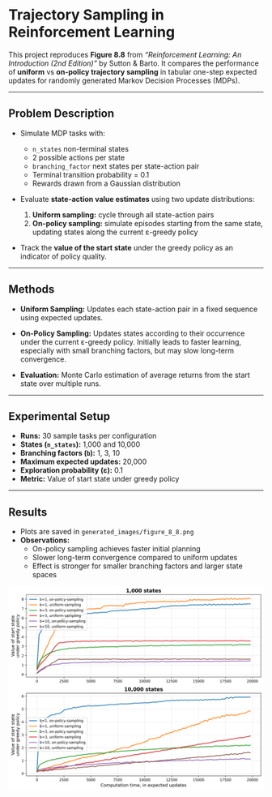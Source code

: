 # Trajectory Sampling in Reinforcement Learning

This project reproduces **Figure 8.8** from *“Reinforcement Learning: An Introduction (2nd Edition)”* by Sutton & Barto. It compares the performance of **uniform** vs **on-policy trajectory sampling** in tabular one-step expected updates for randomly generated Markov Decision Processes (MDPs).


---

## Problem Description

- Simulate MDP tasks with:
  - `n_states` non-terminal states
  - 2 possible actions per state
  - `branching_factor` next states per state-action pair
  - Terminal transition probability = 0.1
  - Rewards drawn from a Gaussian distribution

- Evaluate **state-action value estimates** using two update distributions:
  1. **Uniform sampling:** cycle through all state-action pairs
  2. **On-policy sampling:** simulate episodes starting from the same state, updating states along the current ε-greedy policy

- Track the **value of the start state** under the greedy policy as an indicator of policy quality.

---

## Methods

- **Uniform Sampling:** Updates each state-action pair in a fixed sequence using expected updates.  
- **On-Policy Sampling:** Updates states according to their occurrence under the current ε-greedy policy. Initially leads to faster learning, especially with small branching factors, but may slow long-term convergence.

- **Evaluation:** Monte Carlo estimation of average returns from the start state over multiple runs.

---

## Experimental Setup

- **Runs:** 30 sample tasks per configuration  
- **States (`n_states`):** 1,000 and 10,000  
- **Branching factors (`b`):** 1, 3, 10  
- **Maximum expected updates:** 20,000  
- **Exploration probability (ε):** 0.1  
- **Metric:** Value of start state under greedy policy

---

## Results

- Plots are saved in `generated_images/figure_8_8.png`  
- **Observations:**
  - On-policy sampling achieves faster initial planning
  - Slower long-term convergence compared to uniform updates
  - Effect is stronger for smaller branching factors and larger state spaces

![Trajectory Sampling Results](generated_images/figure_8_8.png)



